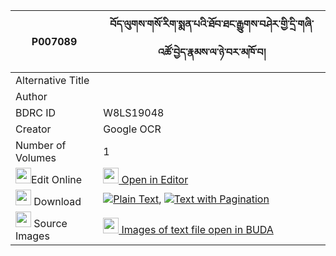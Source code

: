 |P007089|བོད་ལུགས་གསོ་རིག་སྨན་པའི་ཐོབ་ཐང་རྒྱུགས་བཤེར་གྱི་དྲི་གཞི་འཚོ་བྱེད་རྣམས་ལ་ཉེ་བར་མཁོ་བ། 
| --- | --- 
|Alternative Title |
|Author | 
|BDRC ID | W8LS19048
|Creator | Google OCR
|Number of Volumes| 1
|<img width="25" src="https://img.icons8.com/color/25/000000/edit-property.png">Edit Online| [<img width="25" src="https://avatars.githubusercontent.com/u/45091458?s=200&v=4"> Open in Editor](http://editor.openpecha.org/P007089)
|<img width="25" src="https://img.icons8.com/fluent/48/000000/download-2.png"/>  Download | [![](https://img.icons8.com/color/20/000000/txt.png)Plain Text](https://github.com/Openpecha/P007089/releases/download/v1/boluk_sorik_menpa_i_tobtang_gy_plain_P007089.zip), [![](https://img.icons8.com/color/20/000000/txt.png)Text with Pagination](https://github.com/Openpecha/P007089/releases/download/v1/boluk_sorik_menpa_i_tobtang_gy_pages_P007089.zip)
|<img width="25" src="https://img.icons8.com/plasticine/100/000000/pictures-folder.png"/>  Source Images | [<img width="25" src="https://library.bdrc.io/icons/BUDA-small.svg"> Images of text file open in BUDA](https://library.bdrc.io/show/bdr:W8LS19048)